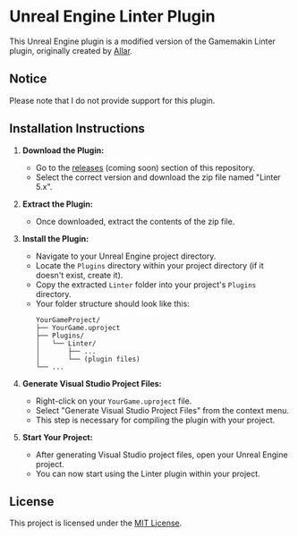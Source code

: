 # Unreal Engine Linter Plugin

This Unreal Engine plugin is a modified version of the Gamemakin Linter plugin, originally created by [Allar](https://github.com/Allar). 

## Notice
Please note that I do not provide support for this plugin.

## Installation Instructions

1. **Download the Plugin:**
   - Go to the [releases](https://github.com/viniciushelder/UE5-Linter/releases) (coming soon) section of this repository.
   - Select the correct version and download the zip file named "Linter 5.x".

2. **Extract the Plugin:**
   - Once downloaded, extract the contents of the zip file.

3. **Install the Plugin:**
   - Navigate to your Unreal Engine project directory.
   - Locate the `Plugins` directory within your project directory (if it doesn't exist, create it).
   - Copy the extracted `Linter` folder into your project's `Plugins` directory.
   - Your folder structure should look like this:
     ```
     YourGameProject/
     ├── YourGame.uproject
     ├── Plugins/
     │   └── Linter/
     │       ├── ...
     │       └── (plugin files)
     └── ...
     ```

4. **Generate Visual Studio Project Files:**
   - Right-click on your `YourGame.uproject` file.
   - Select "Generate Visual Studio Project Files" from the context menu.
   - This step is necessary for compiling the plugin with your project.

5. **Start Your Project:**
   - After generating Visual Studio project files, open your Unreal Engine project.
   - You can now start using the Linter plugin within your project.

## License
This project is licensed under the [MIT License](LICENSE).
